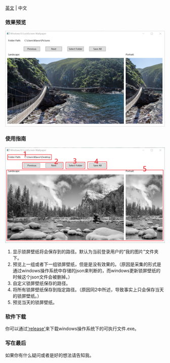[英文](https://github.com/facefruit/windows-lockscreen-wallpaper/) | 中文

### 效果预览

![Windows Lockscreen Wallpaper](https://github.com/facefruit/windows-lockscreen-wallpaper/blob/master/docs/images/preview.png?raw=true)

### 使用指南

![Windows Lockscreen Wallpaper](https://github.com/facefruit/windows-lockscreen-wallpaper/blob/master/docs/images/preview_mark.png?raw=true)

1. 显示锁屏壁纸将会保存到的路径。默认为当前登录用户的“我的图片”文件夹下。
2. 预览上一组或者下一组锁屏壁纸，但是是没有效果的。（原因是采集的形式是通过windows操作系统中存储的json来判断的，而windows更新锁屏壁纸的时候这个json文件会被删掉。）
3. 自定义锁屏壁纸保存的路径。
4. 将所有锁屏壁纸保存到指定路径。（原因同2中所述，导致事实上只会保存当天的锁屏壁纸。）
5. 预览当天的锁屏壁纸。

### 软件下载
你可以通过['release'](https://github.com/facefruit/windows-lockscreen-wallpaper/releases)来下载windows操作系统下的可执行文件.exe。

### 写在最后

如果你有什么疑问或者是好的想法请告知我。